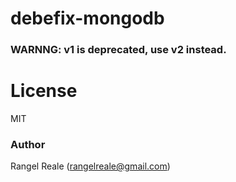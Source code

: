 # debefix-mongodb

### WARNNG: v1 is deprecated, use v2 instead.

# License

MIT

### Author

Rangel Reale (rangelreale@gmail.com)
